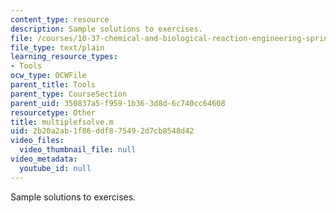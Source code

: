 ```yaml
---
content_type: resource
description: Sample solutions to exercises.
file: /courses/10-37-chemical-and-biological-reaction-engineering-spring-2007/2b20a2ab1f86ddf875492d7cb8548d42_multiplefsolve.m
file_type: text/plain
learning_resource_types:
- Tools
ocw_type: OCWFile
parent_title: Tools
parent_type: CourseSection
parent_uid: 350837a5-f959-1b36-3d8d-6c740cc64608
resourcetype: Other
title: multiplefsolve.m
uid: 2b20a2ab-1f86-ddf8-7549-2d7cb8548d42
video_files:
  video_thumbnail_file: null
video_metadata:
  youtube_id: null
---
```

Sample solutions to exercises.

